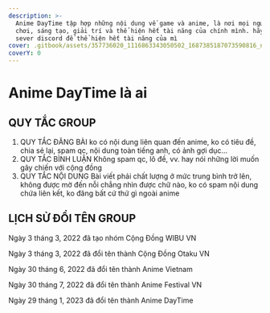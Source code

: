 ```yaml
---
description: >-
  Anime DayTime tập hợp những nội dung về game và anime, là nơi mọi người vui
  chơi, sáng tạo, giải trí và thể hiện hết tài năng của chính mình. hãy tham gia
  sever discord để thể hiện hết tài năng của mì
cover: .gitbook/assets/357736020_1116863343050502_1687385187073590816_n (1).jpg
coverY: 0
---
```


# Anime DayTime là ai



## QUY TẮC GROUP

1. QUY TẮC ĐĂNG BÀI ko có nội dung liên quan đến anime, ko có tiêu đề, chia sẻ lại, spam qc, nội dung toàn tiếng anh, có ảnh gợi dục…
2. QUY TẮC BÌNH LUẬN Không spam qc, lô đề, vv. hay nói những lời muốn gây chiến với cộng đồng
3. QUY TẮC NỘI DUNG Bài viết phải chất lượng ở mức trung bình trở lên, không được mờ đến nỗi chẳng nhìn được chữ nào, ko có spam nội dung chứa liên kết, ko đăng bất cứ thứ gì ngoài anime



## LỊCH SỬ ĐỔI TÊN GROUP&#x20;

Ngày 3 tháng 3, 2022 đã tạo nhóm Cộng Đồng WIBU VN

Ngày 3 tháng 3, 2022 đã đổi tên thành Cộng Đồng Otaku VN

Ngày 30 tháng 6, 2022 đã đổi tên thành Anime Vietnam

Ngày 30 tháng 7, 2022 đã đổi tên thành Anime Festival VN

Ngày 29 tháng 1, 2023 đã đổi tên thành Anime DayTime
